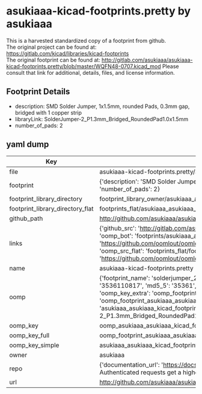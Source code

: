 # asukiaaa-kicad-footprints.pretty by asukiaaa  
This is a harvested standardized copy of a footprint from github.  
The original project can be found at:  
https://gitlab.com/kicad/libraries/kicad-footprints  
The original footprint can be found at:
http://gitlab.com/asukiaaa/asukiaaa-kicad-footprints.pretty/blob/master/WQFN48-0707.kicad_mod
Please consult that link for additional, details, files, and license information.  
## Footprint Details
* description: SMD Solder Jumper, 1x1.5mm, rounded Pads, 0.3mm gap, bridged with 1 copper strip  
* libraryLink: SolderJumper-2_P1.3mm_Bridged_RoundedPad1.0x1.5mm  
* number_of_pads: 2  
## yaml dump  
| Key | Value |  
| --- | --- |  
| file | asukiaaa-kicad-footprints.pretty/SolderJumper-2_P1.3mm_Bridged_RoundedPad1.0x1.5mm.kicad_mod |  
| footprint | {'description': 'SMD Solder Jumper, 1x1.5mm, rounded Pads, 0.3mm gap, bridged with 1 copper strip', 'libraryLink': 'SolderJumper-2_P1.3mm_Bridged_RoundedPad1.0x1.5mm', 'number_of_pads': 2} |  
| footprint_library_directory | footprint_library_owner/asukiaaa_asukiaaa-kicad-footprints.pretty |  
| footprint_library_directory_flat | footprints_flat/asukiaaa_asukiaaa_kicad_footprints_solderjumper_2_p1_3mm_bridged_roundedpad1_0x1_5mm/working |  
| github_path | http://github.com/asukiaaa/asukiaaa-kicad-footprints.pretty/blob/master/SolderJumper-2_P1.3mm_Bridged_RoundedPad1.0x1.5mm.kicad_mod |  
| links | {'github_src': 'http://gitlab.com/asukiaaa/asukiaaa-kicad-footprints.pretty/blob/master/WQFN48-0707.kicad_mod', 'github_src_repo': 'https://gitlab.com/kicad/libraries/kicad-footprints', 'oomp_bot': 'footprints/asukiaaa_asukiaaa_kicad_footprints_solderjumper_2_p1_3mm_bridged_roundedpad1_0x1_5mm/working', 'oomp_bot_github': 'https://github.com/oomlout/oomlout_oomp_footprint_bot/tree/main/footprints/asukiaaa_asukiaaa_kicad_footprints_solderjumper_2_p1_3mm_bridged_roundedpad1_0x1_5mm/working', 'oomp_src_flat': 'footprints_flat/footprints_flat/asukiaaa_asukiaaa_kicad_footprints_solderjumper_2_p1_3mm_bridged_roundedpad1_0x1_5mm/working', 'oomp_src_flat_github': 'https://github.com/oomlout/oomlout_oomp_footprint_src/tree/main/footprints_flat/asukiaaa_asukiaaa_kicad_footprints_solderjumper_2_p1_3mm_bridged_roundedpad1_0x1_5mm/working'} |  
| name | asukiaaa-kicad-footprints.pretty |  
| oomp | {'footprint_name': 'solderjumper_2_p1_3mm_bridged_roundedpad1_0x1_5mm', 'library_name': 'asukiaaa_kicad_footprints', 'md5': '353611081724c494c53c30409a9f81ab', 'md5_10': '3536110817', 'md5_5': '35361', 'md5_6': '353611', 'oomp_key': 'oomp_asukiaaa_asukiaaa_kicad_footprints_solderjumper_2_p1_3mm_bridged_roundedpad1_0x1_5mm', 'oomp_key_extra': 'oomp_footprint_asukiaaa_asukiaaa_kicad_footprints_solderjumper_2_p1_3mm_bridged_roundedpad1_0x1_5mm', 'oomp_key_full': 'oomp_footprint_asukiaaa_asukiaaa_kicad_footprints_solderjumper_2_p1_3mm_bridged_roundedpad1_0x1_5mm_353611', 'oomp_key_simple': 'asukiaaa_asukiaaa_kicad_footprints_solderjumper_2_p1_3mm_bridged_roundedpad1_0x1_5mm', 'original_filename': 'asukiaaa-kicad-footprints.pretty/SolderJumper-2_P1.3mm_Bridged_RoundedPad1.0x1.5mm.kicad_mod', 'owner_name': 'asukiaaa'} |  
| oomp_key | oomp_asukiaaa_asukiaaa_kicad_footprints_solderjumper_2_p1_3mm_bridged_roundedpad1_0x1_5mm |  
| oomp_key_full | oomp_footprint_asukiaaa_asukiaaa_kicad_footprints_solderjumper_2_p1_3mm_bridged_roundedpad1_0x1_5mm |  
| oomp_key_simple | asukiaaa_asukiaaa_kicad_footprints_solderjumper_2_p1_3mm_bridged_roundedpad1_0x1_5mm |  
| owner | asukiaaa |  
| repo | {'documentation_url': 'https://docs.github.com/rest/overview/resources-in-the-rest-api#rate-limiting', 'message': "API rate limit exceeded for 84.66.173.59. (But here's the good news: Authenticated requests get a higher rate limit. Check out the documentation for more details.)"} |  
| url | http://github.com/asukiaaa/asukiaaa-kicad-footprints.pretty |  

